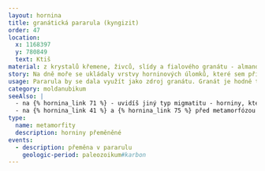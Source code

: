 ```yaml
---
layout: hornina
title: granátická pararula (kyngizit)
order: 47
location: 
  x: 1168397
  y: 780849
  text: Ktiš
material: z krystalů křemene, živců, slídy a fialového granátu - almandinu
story: Na dně moře se ukládaly vrstvy horninových úlomků, které sem přinášely řeky.  Jejich stlačením a stmelením vzniklo souvrství břidlic a drob. Později, při variském vrásnění byly sedimenty zatlačeny hluboko pod povrch Země, kde je velký tlak a vysoká teplota. Jak teplota a tlak rostly, začaly postupně růst krystaly slíd a dalších minerálů. Při největším stlačení a zahřátí začaly v hornině růst granáty a křemen a živce se začaly tavit - z pararuly začal vznikat migmatit.
usage: Pararula by se dala využít jako zdroj granátu. Granát je hodně tvrdý, a proto se používá jako abrazivum při výrobě brusných materiálů nebo při řezání vodním paprskem. Je také hodně těžký - toho se využívá při čištění vody. V pískovém filtru se kombinují malá zrnka těžkého granýátu a větší zrnka lehčího křemene. Když se takový filtr čistí proudem vody, vžy se znovu uspořádá tak, že drobné granáty leží vespod a větší zrna křemene nahoře. Voda proteče nedříve hrubším křemenem, který zachytí větší nečistoty, a pak drobnějším granátem, který zachytí jemnější znečištění. Granáty se také brousí jako drahé kameny. Více než fialový almandin se u nás ale využívá tmavočervený pyrop - český granát- 
category: moldanubikum
seeAlso: |
  - na {% hornina_link 71 %} - uvidíš jiný typ migmatitu - horniny, která také prodělala částečné natavení
  - na {% hornina_link 41 %} a {% hornina_link 75 %} před metamorfózou jsem mohl vypadat podobně
type:
  name: metamorfity
  description: horniny přeměněné
events:
  - description: přeměna v pararulu
    geologic-period: paleozoikum#karbon
---
```


